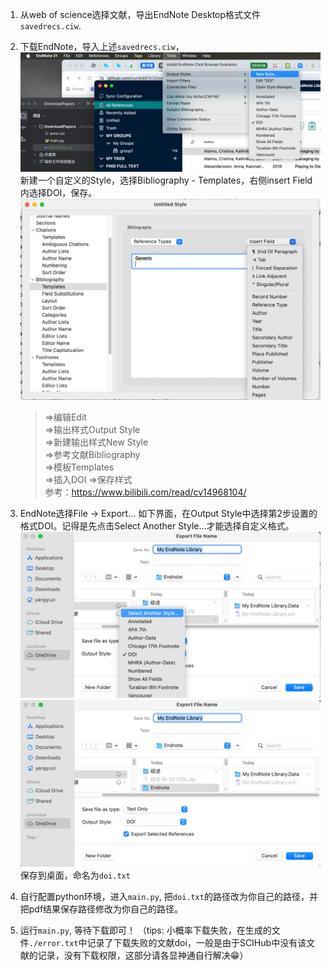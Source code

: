 1. 从web of science选择文献，导出EndNote Desktop格式文件`savedrecs.ciw`.
2. 下载EndNote，导入上述`savedrecs.ciw`，![1.png](images%2F1.png)
新建一个自定义的Style，选择Bibliography - Templates，右侧insert Field 内选择DOI，保存。
![2.png](images%2F2.png)
    >=>编辑Edit\
    =>输出样式Output Style\
    =>新建输出样式New Style\
    =>参考文献Bibliography\
    =>模板Templates\
    =>插入DOI
    =>保存样式 \
    参考：https://www.bilibili.com/read/cv14968104/

3. EndNote选择File -> Export... 如下界面，在Output Style中选择第2步设置的格式DOI。记得是先点击Select Another Style...才能选择自定义格式。
![4.png](images%2F4.png)
![3.png](images%2F3.png)
保存到桌面，命名为`doi.txt`
4. 自行配置python环境，进入`main.py`, 把`doi.txt`的路径改为你自己的路径，并把pdf结果保存路径修改为你自己的路径。
5. 运行`main.py`, 等待下载即可！ 
（tips: 小概率下载失败，在生成的文件`./error.txt`中记录了下载失败的文献doi，一般是由于SCIHub中没有该文献的记录，没有下载权限，这部分请各显神通自行解决😁）

